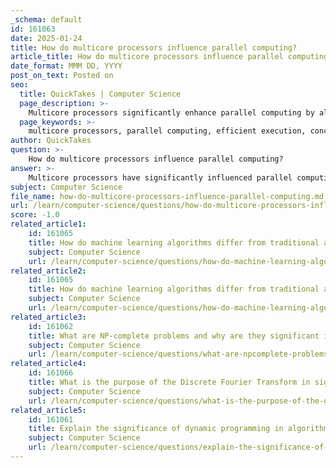 ```yaml
---
_schema: default
id: 161063
date: 2025-01-24
title: How do multicore processors influence parallel computing?
article_title: How do multicore processors influence parallel computing?
date_format: MMM DD, YYYY
post_on_text: Posted on
seo:
  title: QuickTakes | Computer Science
  page_description: >-
    Multicore processors significantly enhance parallel computing by allowing for concurrent execution of tasks, improving performance, resource utilization, and scalability, while also presenting challenges such as data dependency and load imbalance.
  page_keywords: >-
    multicore processors, parallel computing, efficient execution, concurrent processing, performance improvements, resource utilization, scalability, automatic parallelism, programming challenges, data dependency, load imbalance, cache coherence, resource contention, task-based parallelism
author: QuickTakes
question: >-
    How do multicore processors influence parallel computing?
answer: >-
    Multicore processors have significantly influenced parallel computing by enabling more efficient execution of tasks through concurrent processing. Here’s a detailed overview of how multicore processors impact parallel computing:\n\n### 1. Enhanced Performance\nMulticore processors allow for the execution of multiple threads or processes simultaneously. This parallel execution can lead to substantial performance improvements. For instance, a computational task that takes a long time to complete serially can be divided into smaller subtasks that run concurrently on different cores, drastically reducing overall execution time. For example, a task that takes 300 seconds in a serial execution model could potentially be completed in just 6 seconds when distributed across 50 cores, achieving a speedup factor of 50.\n\n### 2. Improved Resource Utilization\nWith multicore architectures, the ability to run multiple tasks in parallel leads to better utilization of CPU resources. Each core can handle different threads, allowing for efficient multitasking. This results in enhanced throughput and responsiveness in applications, as all cores can be utilized effectively.\n\n### 3. Scalability\nMulticore processors provide a scalable solution for handling larger datasets and more complex computations. As the number of cores increases, the capacity to process larger tasks concurrently also increases. This scalability is particularly beneficial for high-performance computing applications, where the demand for processing power continues to grow.\n\n### 4. Automatic Parallelism\nIn modern programming paradigms, such as task-based parallelism, runtime systems can automatically identify potential parallel computations within a task graph. This feature simplifies the development process, allowing developers to implement algorithms that can leverage parallelism without extensive manual intervention.\n\n### 5. Programming Challenges\nWhile multicore processors offer significant advantages, they also introduce several challenges in programming:\n- **Data Dependency**: Tasks may have dependencies on shared data, which can complicate parallel execution. Ensuring that all cores have a consistent view of the data can be complex and may lead to performance bottlenecks.\n- **Load Imbalance**: When parallel tasks have different execution times, load imbalance can occur, reducing the overall speedup expected from parallel execution.\n- **Cache Coherence**: Maintaining cache coherence among multiple cores accessing shared memory is crucial to avoid inconsistencies and ensure optimal performance.\n- **Resource Contention**: Multiple cores accessing shared resources can lead to contention, which may hinder performance.\n\n### Conclusion\nIn summary, multicore processors have transformed parallel computing by enabling efficient execution of concurrent tasks, improving performance, and enhancing resource utilization. However, they also present unique programming challenges that developers must address to fully leverage the capabilities of multicore architectures. As the trend towards multicore systems continues, understanding these dynamics is essential for optimizing applications in modern computing environments.
subject: Computer Science
file_name: how-do-multicore-processors-influence-parallel-computing.md
url: /learn/computer-science/questions/how-do-multicore-processors-influence-parallel-computing
score: -1.0
related_article1:
    id: 161065
    title: How do machine learning algorithms differ from traditional algorithms in terms of design and application?
    subject: Computer Science
    url: /learn/computer-science/questions/how-do-machine-learning-algorithms-differ-from-traditional-algorithms-in-terms-of-design-and-application
related_article2:
    id: 161065
    title: How do machine learning algorithms differ from traditional algorithms in terms of design and application?
    subject: Computer Science
    url: /learn/computer-science/questions/how-do-machine-learning-algorithms-differ-from-traditional-algorithms-in-terms-of-design-and-application
related_article3:
    id: 161062
    title: What are NP-complete problems and why are they significant in computational theory?
    subject: Computer Science
    url: /learn/computer-science/questions/what-are-npcomplete-problems-and-why-are-they-significant-in-computational-theory
related_article4:
    id: 161066
    title: What is the purpose of the Discrete Fourier Transform in signal processing?
    subject: Computer Science
    url: /learn/computer-science/questions/what-is-the-purpose-of-the-discrete-fourier-transform-in-signal-processing
related_article5:
    id: 161061
    title: Explain the significance of dynamic programming in algorithm design.
    subject: Computer Science
    url: /learn/computer-science/questions/explain-the-significance-of-dynamic-programming-in-algorithm-design
---
```


&nbsp;